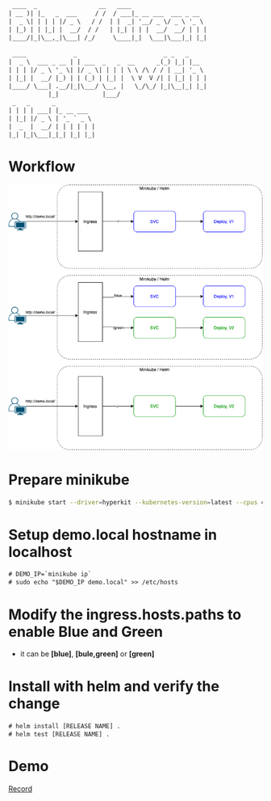 ```
 ____  _                 __   ____
| __ )| |_   _  ___     / /  / ___|_ __ ___  ___ _ __
|  _ \| | | | |/ _ \   / /  | |  _| '__/ _ \/ _ \ '_ \
| |_) | | |_| |  __/  / /   | |_| | | |  __/  __/ | | |
|____/|_|\__,_|\___| /_/     \____|_|  \___|\___|_| |_|

 ____             _                        _ _   _
|  _ \  ___ _ __ | | ___  _   _  __      _(_) |_| |__
| | | |/ _ \ '_ \| |/ _ \| | | | \ \ /\ / / | __| '_ \
| |_| |  __/ |_) | | (_) | |_| |  \ V  V /| | |_| | | |
|____/ \___| .__/|_|\___/ \__, |   \_/\_/ |_|\__|_| |_|
           |_|            |___/
 _   _      _
| | | | ___| |_ __ ___
| |_| |/ _ \ | '_ ` _ \
|  _  |  __/ | | | | | |
|_| |_|\___|_|_| |_| |_|
```
# Workflow
![Blue/Green](helm/images/blue_green.png)

# Prepare minikube
```bash
$ minikube start --driver=hyperkit --kubernetes-version=latest --cpus 4 --memory 8192
```
# Setup demo.local hostname in localhost
```
# DEMO_IP=`minikube ip`
# sudo echo "$DEMO_IP demo.local" >> /etc/hosts
```
# Modify the ingress.hosts.paths to enable Blue and Green
* it can be **[blue]**, **[bule,green]** or **[green]**

# Install with helm and verify the change
```
# helm install [RELEASE NAME] .
# helm test [RELEASE NAME] .
```
# Demo
[Record](https://asciinema.org/a/TEzBH5RWsuSWHJ84e1QXZV7iN)
